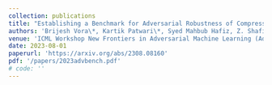 ```yaml
---
collection: publications
title: "Establishing a Benchmark for Adversarial Robustness of Compressed Deep Learning Models After Pruning"
authors: 'Brijesh Vora\*, Kartik Patwari\*, Syed Mahbub Hafiz, Z. Shafiq, C-N. Chuah'
venue: 'ICML Workshop New Frontiers in Adversarial Machine Learning (AdvML Frontiers)'
date: 2023-08-01
paperurl: 'https://arxiv.org/abs/2308.08160'
pdf: '/papers/2023advbench.pdf'
# code: ''
---
```

